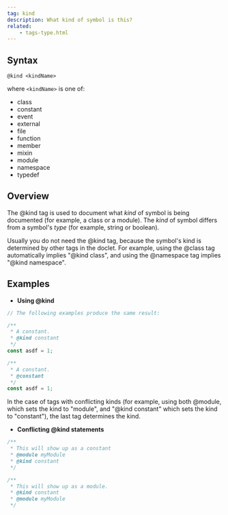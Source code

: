 ```yaml
---
tag: kind
description: What kind of symbol is this?
related:
    - tags-type.html
---
```


## Syntax

`@kind <kindName>`

where `<kindName>` is one of:

+ class
+ constant
+ event
+ external
+ file
+ function
+ member
+ mixin
+ module
+ namespace
+ typedef


## Overview

The @kind tag is used to document what _kind_ of symbol is being documented (for example, a class or
a module). The _kind_ of symbol differs from a symbol's _type_ (for example, string or boolean).

Usually you do not need the @kind tag, because the symbol's kind is determined by other tags in the
doclet. For example, using the @class tag automatically implies "@kind class", and using the
@namespace tag implies "@kind namespace".


## Examples

- **Using @kind**

```js
// The following examples produce the same result:

/**
 * A constant.
 * @kind constant
 */
const asdf = 1;

/**
 * A constant.
 * @constant
 */
const asdf = 1;
```


In the case of tags with conflicting kinds (for example, using both @module, which sets the kind to
"module", and "@kind constant" which sets the kind to "constant"), the last tag determines the kind.

- **Conflicting @kind statements**

```js
/**
 * This will show up as a constant
 * @module myModule
 * @kind constant
 */

/**
 * This will show up as a module.
 * @kind constant
 * @module myModule
 */
```

